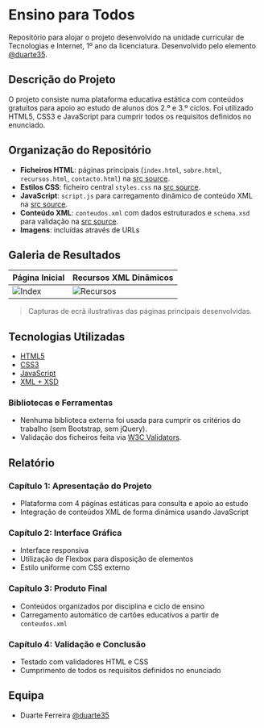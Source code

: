 # Ensino para Todos

Repositório para alojar o projeto desenvolvido na unidade curricular de Tecnologias e Internet, 1º ano da licenciatura. Desenvolvido pelo elemento [@duarte35](https://github.com/duarte35).

## Descrição do Projeto

O projeto consiste numa plataforma educativa estática com conteúdos gratuitos para apoio ao estudo de alunos dos 2.º e 3.º ciclos. Foi utilizado HTML5, CSS3 e JavaScript para cumprir todos os requisitos definidos no enunciado.

## Organização do Repositório

* **Ficheiros HTML**: páginas principais (`index.html`, `sobre.html`, `recursos.html`, `contacto.html`) na [src source](src/).
* **Estilos CSS**: ficheiro central `styles.css` na [src source](src/).
* **JavaScript**: `script.js` para carregamento dinâmico de conteúdo XML na [src source](src/).
* **Conteúdo XML**: `conteudos.xml` com dados estruturados e `schema.xsd` para validação na [src source](src/).
* **Imagens**: incluídas através de URLs

## Galeria de Resultados

| Página Inicial                          | Recursos XML Dinâmicos               |
|----------------------------------------|--------------------------------------|
| ![Index](screenshots/index.png)        | ![Recursos](screenshots/recursos.png) |

> Capturas de ecrã ilustrativas das páginas principais desenvolvidas.

## Tecnologias Utilizadas

* [HTML5](https://developer.mozilla.org/pt-PT/docs/Web/HTML)
* [CSS3](https://developer.mozilla.org/pt-PT/docs/Web/CSS)
* [JavaScript](https://developer.mozilla.org/pt-PT/docs/Web/JavaScript)
* [XML + XSD](https://www.w3schools.com/xml/schema_intro.asp)

### Bibliotecas e Ferramentas

* Nenhuma biblioteca externa foi usada para cumprir os critérios do trabalho (sem Bootstrap, sem jQuery).
* Validação dos ficheiros feita via [W3C Validators](https://validator.w3.org/).

## Relatório

### Capítulo 1: Apresentação do Projeto
- Plataforma com 4 páginas estáticas para consulta e apoio ao estudo
- Integração de conteúdos XML de forma dinâmica usando JavaScript

### Capítulo 2: Interface Gráfica
- Interface responsiva
- Utilização de Flexbox para disposição de elementos
- Estilo uniforme com CSS externo

### Capítulo 3: Produto Final
- Conteúdos organizados por disciplina e ciclo de ensino
- Carregamento automático de cartões educativos a partir de `conteudos.xml`

### Capítulo 4: Validação e Conclusão
- Testado com validadores HTML e CSS
- Cumprimento de todos os requisitos definidos no enunciado

## Equipa

* Duarte Ferreira [@duarte35](https://github.com/duarte35)
